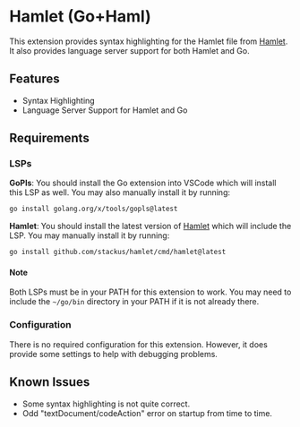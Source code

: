 # Hamlet (Go+Haml)

This extension provides syntax highlighting for the Hamlet file from [Hamlet](https://github.com/stackus/hamlet). It also provides language server support for both Hamlet and Go.

## Features
- Syntax Highlighting
- Language Server Support for Hamlet and Go

## Requirements

### LSPs
**GoPls**: You should install the Go extension into VSCode which will install this LSP as well. You may also manually install it by running:

```bash
go install golang.org/x/tools/gopls@latest
```

**Hamlet**: You should install the latest version of [Hamlet](https://github.com/stackus/hamlet) which will include the LSP. You may manually install it by running:

```bash
go install github.com/stackus/hamlet/cmd/hamlet@latest
```

#### Note
Both LSPs must be in your PATH for this extension to work. You may need to include the `~/go/bin` directory in your PATH if it is not already there.

### Configuration
There is no required configuration for this extension. However, it does provide some settings to help with debugging problems.

## Known Issues
- Some syntax highlighting is not quite correct.
- Odd "textDocument/codeAction" error on startup from time to time.
